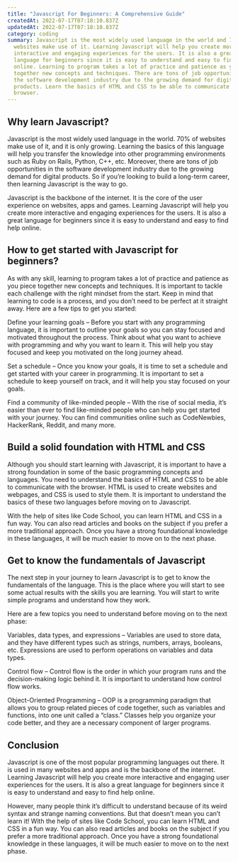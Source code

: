 ```yaml
---
title: "Javascript For Beginners: A Comprehensive Guide"
createdAt: 2022-07-17T07:18:10.837Z
updatedAt: 2022-07-17T07:18:10.837Z
category: coding
summary: Javascript is the most widely used language in the world and 70% of
  websites make use of it. Learning Javascript will help you create more
  interactive and engaging experiences for the users. It is also a great
  language for beginners since it is easy to understand and easy to find help
  online. Learning to program takes a lot of practice and patience as you piece
  together new concepts and techniques. There are tons of job opportunities in
  the software development industry due to the growing demand for digital
  products. Learn the basics of HTML and CSS to be able to communicate with the
  browser.
---
```


## Why learn Javascript?

Javascript is the most widely used language in the world. 70% of websites make use of it, and it is only growing. Learning the basics of this language will help you transfer the knowledge into other programming environments such as Ruby on Rails, Python, C++, etc. Moreover, there are tons of job opportunities in the software development industry due to the growing demand for digital products. So if you’re looking to build a long-term career, then learning Javascript is the way to go.

Javascript is the backbone of the internet. It is the core of the user experience on websites, apps and games. Learning Javascript will help you create more interactive and engaging experiences for the users. It is also a great language for beginners since it is easy to understand and easy to find help online.

## How to get started with Javascript for beginners?

As with any skill, learning to program takes a lot of practice and patience as you piece together new concepts and techniques. It is important to tackle each challenge with the right mindset from the start. Keep in mind that learning to code is a process, and you don’t need to be perfect at it straight away. Here are a few tips to get you started:

Define your learning goals – Before you start with any programming language, it is important to outline your goals so you can stay focused and motivated throughout the process. Think about what you want to achieve with programming and why you want to learn it. This will help you stay focused and keep you motivated on the long journey ahead.

Set a schedule – Once you know your goals, it is time to set a schedule and get started with your career in programming. It is important to set a schedule to keep yourself on track, and it will help you stay focused on your goals.

Find a community of like-minded people – With the rise of social media, it’s easier than ever to find like-minded people who can help you get started with your journey. You can find communities online such as CodeNewbies, HackerRank, Reddit, and many more.

## Build a solid foundation with HTML and CSS

Although you should start learning with Javascript, it is important to have a strong foundation in some of the basic programming concepts and languages. You need to understand the basics of HTML and CSS to be able to communicate with the browser. HTML is used to create websites and webpages, and CSS is used to style them. It is important to understand the basics of these two languages before moving on to Javascript.

With the help of sites like Code School, you can learn HTML and CSS in a fun way. You can also read articles and books on the subject if you prefer a more traditional approach. Once you have a strong foundational knowledge in these languages, it will be much easier to move on to the next phase.

## Get to know the fundamentals of Javascript

The next step in your journey to learn Javascript is to get to know the fundamentals of the language. This is the place where you will start to see some actual results with the skills you are learning. You will start to write simple programs and understand how they work.

Here are a few topics you need to understand before moving on to the next phase:

Variables, data types, and expressions – Variables are used to store data, and they have different types such as strings, numbers, arrays, booleans, etc. Expressions are used to perform operations on variables and data types.

Control flow – Control flow is the order in which your program runs and the decision-making logic behind it. It is important to understand how control flow works.

Object-Oriented Programming – OOP is a programming paradigm that allows you to group related pieces of code together, such as variables and functions, into one unit called a “class.” Classes help you organize your code better, and they are a necessary component of larger programs.

## Conclusion

Javascript is one of the most popular programming languages out there. It is used in many websites and apps and is the backbone of the internet. Learning Javascript will help you create more interactive and engaging user experiences for the users. It is also a great language for beginners since it is easy to understand and easy to find help online.

However, many people think it’s difficult to understand because of its weird syntax and strange naming conventions. But that doesn’t mean you can’t learn it! With the help of sites like Code School, you can learn HTML and CSS in a fun way. You can also read articles and books on the subject if you prefer a more traditional approach. Once you have a strong foundational knowledge in these languages, it will be much easier to move on to the next phase.
